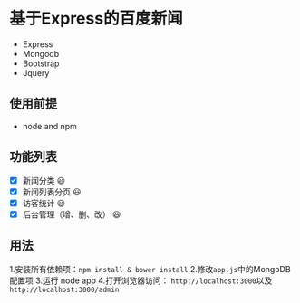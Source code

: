 # 基于Express的百度新闻

+ Express
+ Mongodb
+ Bootstrap
+ Jquery

## 使用前提

- node and npm

## 功能列表
- [x] 新闻分类 :smiley:
- [x] 新闻列表分页 :smiley:
- [x] 访客统计 :smiley:
- [x] 后台管理（增、删、改） :smiley:

## 用法
1.安装所有依赖项：`npm install & bower install`
2.修改`app.js`中的MongoDB配置项
3.运行 node app
4.打开浏览器访问： `http://localhost:3000`以及`http://localhost:3000/admin`


